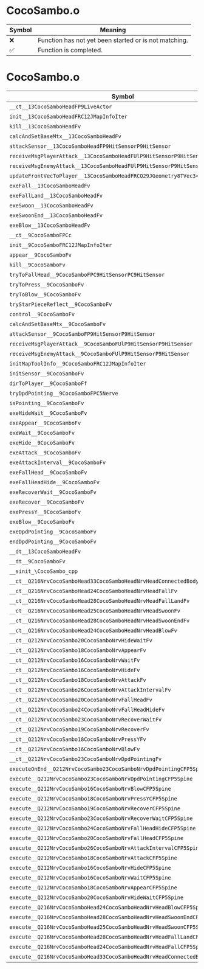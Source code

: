 # CocoSambo.o
| Symbol | Meaning 
| ------------- | ------------- 
| :x: | Function has not yet been started or is not matching. 
| :white_check_mark: | Function is completed. 


# CocoSambo.o
| Symbol | Decompiled? |
| ------------- | ------------- |
| `__ct__13CocoSamboHeadFP9LiveActor` | :x: |
| `init__13CocoSamboHeadFRC12JMapInfoIter` | :x: |
| `kill__13CocoSamboHeadFv` | :x: |
| `calcAndSetBaseMtx__13CocoSamboHeadFv` | :x: |
| `attackSensor__13CocoSamboHeadFP9HitSensorP9HitSensor` | :x: |
| `receiveMsgPlayerAttack__13CocoSamboHeadFUlP9HitSensorP9HitSensor` | :x: |
| `receiveMsgEnemyAttack__13CocoSamboHeadFUlP9HitSensorP9HitSensor` | :x: |
| `updateFrontVecToPlayer__13CocoSamboHeadFRCQ29JGeometry8TVec3<f>` | :x: |
| `exeFall__13CocoSamboHeadFv` | :x: |
| `exeFallLand__13CocoSamboHeadFv` | :x: |
| `exeSwoon__13CocoSamboHeadFv` | :x: |
| `exeSwoonEnd__13CocoSamboHeadFv` | :x: |
| `exeBlow__13CocoSamboHeadFv` | :x: |
| `__ct__9CocoSamboFPCc` | :x: |
| `init__9CocoSamboFRC12JMapInfoIter` | :x: |
| `appear__9CocoSamboFv` | :x: |
| `kill__9CocoSamboFv` | :x: |
| `tryToFallHead__9CocoSamboFPC9HitSensorPC9HitSensor` | :x: |
| `tryToPress__9CocoSamboFv` | :x: |
| `tryToBlow__9CocoSamboFv` | :x: |
| `tryStarPieceReflect__9CocoSamboFv` | :x: |
| `control__9CocoSamboFv` | :x: |
| `calcAndSetBaseMtx__9CocoSamboFv` | :x: |
| `attackSensor__9CocoSamboFP9HitSensorP9HitSensor` | :x: |
| `receiveMsgPlayerAttack__9CocoSamboFUlP9HitSensorP9HitSensor` | :x: |
| `receiveMsgEnemyAttack__9CocoSamboFUlP9HitSensorP9HitSensor` | :x: |
| `initMapToolInfo__9CocoSamboFRC12JMapInfoIter` | :x: |
| `initSensor__9CocoSamboFv` | :x: |
| `dirToPlayer__9CocoSamboFf` | :x: |
| `tryDpdPointing__9CocoSamboFPC5Nerve` | :x: |
| `isPointing__9CocoSamboFv` | :x: |
| `exeHideWait__9CocoSamboFv` | :x: |
| `exeAppear__9CocoSamboFv` | :x: |
| `exeWait__9CocoSamboFv` | :x: |
| `exeHide__9CocoSamboFv` | :x: |
| `exeAttack__9CocoSamboFv` | :x: |
| `exeAttackInterval__9CocoSamboFv` | :x: |
| `exeFallHead__9CocoSamboFv` | :x: |
| `exeFallHeadHide__9CocoSamboFv` | :x: |
| `exeRecoverWait__9CocoSamboFv` | :x: |
| `exeRecover__9CocoSamboFv` | :x: |
| `exePressY__9CocoSamboFv` | :x: |
| `exeBlow__9CocoSamboFv` | :x: |
| `exeDpdPointing__9CocoSamboFv` | :x: |
| `endDpdPointing__9CocoSamboFv` | :x: |
| `__dt__13CocoSamboHeadFv` | :x: |
| `__dt__9CocoSamboFv` | :x: |
| `__sinit_\CocoSambo_cpp` | :x: |
| `__ct__Q216NrvCocoSamboHead33CocoSamboHeadNrvHeadConnectedBodyFv` | :x: |
| `__ct__Q216NrvCocoSamboHead24CocoSamboHeadNrvHeadFallFv` | :x: |
| `__ct__Q216NrvCocoSamboHead28CocoSamboHeadNrvHeadFallLandFv` | :x: |
| `__ct__Q216NrvCocoSamboHead25CocoSamboHeadNrvHeadSwoonFv` | :x: |
| `__ct__Q216NrvCocoSamboHead28CocoSamboHeadNrvHeadSwoonEndFv` | :x: |
| `__ct__Q216NrvCocoSamboHead24CocoSamboHeadNrvHeadBlowFv` | :x: |
| `__ct__Q212NrvCocoSambo20CocoSamboNrvHideWaitFv` | :x: |
| `__ct__Q212NrvCocoSambo18CocoSamboNrvAppearFv` | :x: |
| `__ct__Q212NrvCocoSambo16CocoSamboNrvWaitFv` | :x: |
| `__ct__Q212NrvCocoSambo16CocoSamboNrvHideFv` | :x: |
| `__ct__Q212NrvCocoSambo18CocoSamboNrvAttackFv` | :x: |
| `__ct__Q212NrvCocoSambo26CocoSamboNrvAttackIntervalFv` | :x: |
| `__ct__Q212NrvCocoSambo20CocoSamboNrvFallHeadFv` | :x: |
| `__ct__Q212NrvCocoSambo24CocoSamboNrvFallHeadHideFv` | :x: |
| `__ct__Q212NrvCocoSambo23CocoSamboNrvRecoverWaitFv` | :x: |
| `__ct__Q212NrvCocoSambo19CocoSamboNrvRecoverFv` | :x: |
| `__ct__Q212NrvCocoSambo18CocoSamboNrvPressYFv` | :x: |
| `__ct__Q212NrvCocoSambo16CocoSamboNrvBlowFv` | :x: |
| `__ct__Q212NrvCocoSambo23CocoSamboNrvDpdPointingFv` | :x: |
| `executeOnEnd__Q212NrvCocoSambo23CocoSamboNrvDpdPointingCFP5Spine` | :x: |
| `execute__Q212NrvCocoSambo23CocoSamboNrvDpdPointingCFP5Spine` | :x: |
| `execute__Q212NrvCocoSambo16CocoSamboNrvBlowCFP5Spine` | :x: |
| `execute__Q212NrvCocoSambo18CocoSamboNrvPressYCFP5Spine` | :x: |
| `execute__Q212NrvCocoSambo19CocoSamboNrvRecoverCFP5Spine` | :x: |
| `execute__Q212NrvCocoSambo23CocoSamboNrvRecoverWaitCFP5Spine` | :x: |
| `execute__Q212NrvCocoSambo24CocoSamboNrvFallHeadHideCFP5Spine` | :x: |
| `execute__Q212NrvCocoSambo20CocoSamboNrvFallHeadCFP5Spine` | :x: |
| `execute__Q212NrvCocoSambo26CocoSamboNrvAttackIntervalCFP5Spine` | :x: |
| `execute__Q212NrvCocoSambo18CocoSamboNrvAttackCFP5Spine` | :x: |
| `execute__Q212NrvCocoSambo16CocoSamboNrvHideCFP5Spine` | :x: |
| `execute__Q212NrvCocoSambo16CocoSamboNrvWaitCFP5Spine` | :x: |
| `execute__Q212NrvCocoSambo18CocoSamboNrvAppearCFP5Spine` | :x: |
| `execute__Q212NrvCocoSambo20CocoSamboNrvHideWaitCFP5Spine` | :x: |
| `execute__Q216NrvCocoSamboHead24CocoSamboHeadNrvHeadBlowCFP5Spine` | :x: |
| `execute__Q216NrvCocoSamboHead28CocoSamboHeadNrvHeadSwoonEndCFP5Spine` | :x: |
| `execute__Q216NrvCocoSamboHead25CocoSamboHeadNrvHeadSwoonCFP5Spine` | :x: |
| `execute__Q216NrvCocoSamboHead28CocoSamboHeadNrvHeadFallLandCFP5Spine` | :x: |
| `execute__Q216NrvCocoSamboHead24CocoSamboHeadNrvHeadFallCFP5Spine` | :x: |
| `execute__Q216NrvCocoSamboHead33CocoSamboHeadNrvHeadConnectedBodyCFP5Spine` | :x: |
